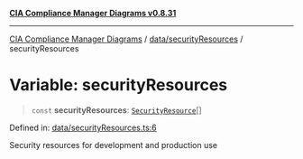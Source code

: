 [**CIA Compliance Manager Diagrams v0.8.31**](../../../README.md)

***

[CIA Compliance Manager Diagrams](../../../modules.md) / [data/securityResources](../README.md) / securityResources

# Variable: securityResources

> `const` **securityResources**: [`SecurityResource`](../../../services/interfaces/SecurityResource.md)[]

Defined in: [data/securityResources.ts:6](https://github.com/Hack23/cia-compliance-manager/blob/85c025371255f412469ec0119911b7cb143a6212/src/data/securityResources.ts#L6)

Security resources for development and production use
